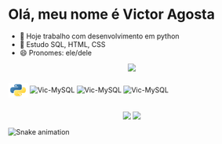 <h1> Olá, meu nome é Victor Agosta</h1>

- 🔭 Hoje trabalho com desenvolvimento em python
- 🌱 Estudo SQL, HTML, CSS
- 😄 Pronomes: ele/dele

<div align="center">
  <a href="https://github.com/VictorAgosta"></a>
  <img src="https://github-readme-stats.vercel.app/api?username=VictorAgosta&
    show_icons=true&theme=cobalt&include_all_commits=true&count_private=true">
</div>

####
  
<div>
  <img align="center" alt="Vic-Python" height="30" width="40" src="https://raw.githubusercontent.com/devicons/devicon/master/icons/python/python-original.svg">
  <img align="center" alt="Vic-MySQL" height="30" width="40" src="https://cdn.jsdelivr.net/gh/devicons/devicon/icons/mysql/mysql-plain.svg">
  <img align="center" alt="Vic-MySQL" height="30" width="40" src="https://www.svgrepo.com/show/373669/html.svg">
  <img align="center" alt="Vic-MySQL" height="30" width="40" src="https://www.svgrepo.com/show/373535/css.svg">
</div>

##
  
<div align="center">
  <a href = "mailto:victormagosta@gmail.com"><img src="https://img.shields.io/badge/-Gmail-%23333?style=for-the-badge&logo=gmail&logoColor=red" target="_blank"></a>
  <a href="https://www.linkedin.com/in/victor-m-agosta" target="_blank"><img src="https://img.shields.io/badge/-LinkedIn-%230077B5?style=for-the-badge&logo=linkedin&logoColor=white" target="_blank"></a> 
</div>  
<div>  
  
  ![Snake animation](https://github.com/VictorAgosta/VictorAgosta/blob/output/github-contribution-grid-snake.svg)

</div>
  
